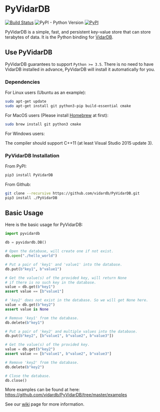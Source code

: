 # PyVidarDB

[![Build Status](https://dev.azure.com/vidardb/PyVidarDB/_apis/build/status/vidardb.PyVidarDB?branchName=master)](https://dev.azure.com/vidardb/PyVidarDB/_build/latest?definitionId=1&branchName=master)
![PyPI - Python Version](https://img.shields.io/pypi/pyversions/pyvidardb)
[![PyPI](https://img.shields.io/pypi/v/PyVidarDB.svg)](https://pypi.org/project/PyVidarDB)

PyVidarDB is a simple, fast, and persistent key-value store that can store terabytes of data. It is the Python binding for [VidarDB](https://github.com/vidardb/vidardb-engine).

## Use PyVidarDB

PyVidarDB guarantees to support `Python >= 3.5`.
There is no need to have VidarDB installed in advance, PyVidarDB will install it automatically for you.

### Dependencies

For Linux users (Ubuntu as an example):

```bash
sudo apt-get update
sudo apt-get install git python3-pip build-essential cmake
```

For MacOS users (Please install [Homebrew](https://brew.sh/) at first):

```bash
sudo brew install git python3 cmake
```

For Windows users:

The compiler should support C++11 (at least Visual Studio 2015 update 3).

### PyVidarDB Installation

From PyPI:

```bash
pip3 install PyVidarDB
```

From Github:

```bash
git clone --recursive https://github.com/vidardb/PyVidarDB.git
pip3 install ./PyVidarDB
```

## Basic Usage

Here is the basic usage for PyVidarDB:

```python
import pyvidardb

db = pyvidardb.DB()

# Open the database, will create one if not exist.
db.open("./hello_world")

# Put a pair of 'key1' and 'value1' into the database.
db.put(b"key1", b"value1")

# Get the value(s) of the provided key, will return None
# if there is no such key in the database.
value = db.get(b"key1")
assert value == [b"value1"]

# 'key2' does not exist in the database. So we will get None here.
value = db.get(b"key2")
assert value is None

# Remove 'key1' from the database.
db.delete(b"key1")

# Put a pair of 'key2' and multiple values into the database.
db.put(b"key2", [b"value1", b"value2", b"value3"])

# Get the value(s) of the provided key.
value = db.get(b"key2")
assert value == [b"value1", b"value2", b"value3"]

# Remove 'key2' from the database.
db.delete(b"key2")

# Close the database.
db.close()
```

More examples can be found at here: https://github.com/vidardb/PyVidarDB/tree/master/examples 

See our [wiki](https://github.com/vidardb/PyVidarDB/wiki) page for more information.
